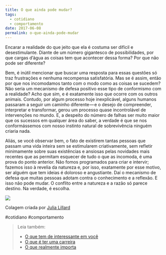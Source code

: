 ```yaml
---
title: O que ainda pode mudar?
tags:
  - cotidiano
  - comportamento
date: 2017-06-08
permalink: o-que-ainda-pode-mudar
---
```

Encarar a realidade do que jeito que ela é costuma ser difícil e desestimulante. Diante de um número gigantesco de possibilidades, por que cargas d’água as coisas tem que acontecer dessa forma? Por que não pode ser diferente?

Bem, é inútil mencionar que buscar uma resposta para essas questões só traz frustrações e nenhuma recompensa satisfatória. Mas se é assim, então por que nos incomodamos tanto com o modo como as coisas se sucedem? Não seria um mecanismo de defesa positivo esse tipo de conformismo com a realidade? Acho que sim, e é exatamente isso que ocorre com os outros animais. Contudo, por algum processo hoje inexplicável, alguns humanos passaram a seguir um caminho diferente — e o desejo de compreender, interpretar e transformar, gerou um processo quase incontrolável de intervenções no mundo. E, a despeito do número de falhas ser muito maior que os sucessos em qualquer área do saber, a verdade é que se nos conformássemos com nosso instinto natural de sobrevivência ninguém criaria nada.

Aliás, se você observar bem, o fato de existirem tantas pessoas que passam uma vida inteira sem se estimularem criativamente, sem refletir minimamente sobre suas existências e ansiosas pelas novidades mais recentes que as permitam esquecer de tudo o que as incomoda, é uma prova do ponto anterior. Não fomos programados para criar e intervir; fazemos isso à revelia da natureza e, por isso, exatamente por esse motivo, ser alguém que tem ideias é doloroso e angustiante. Daí o mecanismo de defesa que muitas pessoas adotam contra o conhecimento e a reflexão. E isso não pode mudar. O conflito entre a natureza e a razão só parece destino. Na verdade, é escolha.

![](https://cdn-images-1.medium.com/max/800/1*q_p2AVkVJ-UHFgINNJ8AgQ.jpeg)

Colagem criada por [Julia Lillard](http://julialillard.tumblr.com/)


#cotidiano #comportamento

> Leia também:
> - <a href="/o-que-tem-de-interessante-em-voce">O que tem de interessante em você</a>
> - <a href="/o-que-e-ter-uma-carreira">O que é ter uma carreira</a>
> - <a href="/o-que-realmente-importa">O que realmente importa</a>
